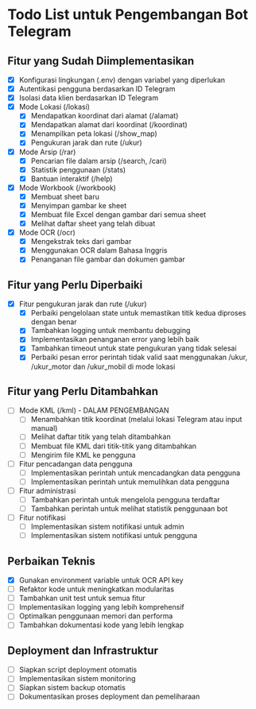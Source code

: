 # Todo List untuk Pengembangan Bot Telegram

## Fitur yang Sudah Diimplementasikan
- [x] Konfigurasi lingkungan (.env) dengan variabel yang diperlukan
- [x] Autentikasi pengguna berdasarkan ID Telegram
- [x] Isolasi data klien berdasarkan ID Telegram
- [x] Mode Lokasi (/lokasi)
  - [x] Mendapatkan koordinat dari alamat (/alamat)
  - [x] Mendapatkan alamat dari koordinat (/koordinat)
  - [x] Menampilkan peta lokasi (/show_map)
  - [x] Pengukuran jarak dan rute (/ukur)
- [x] Mode Arsip (/rar)
  - [x] Pencarian file dalam arsip (/search, /cari)
  - [x] Statistik penggunaan (/stats)
  - [x] Bantuan interaktif (/help)
- [x] Mode Workbook (/workbook)
  - [x] Membuat sheet baru
  - [x] Menyimpan gambar ke sheet
  - [x] Membuat file Excel dengan gambar dari semua sheet
  - [x] Melihat daftar sheet yang telah dibuat
- [x] Mode OCR (/ocr)
  - [x] Mengekstrak teks dari gambar
  - [x] Menggunakan OCR dalam Bahasa Inggris
  - [x] Penanganan file gambar dan dokumen gambar

## Fitur yang Perlu Diperbaiki
- [x] Fitur pengukuran jarak dan rute (/ukur)
  - [x] Perbaiki pengelolaan state untuk memastikan titik kedua diproses dengan benar
  - [x] Tambahkan logging untuk membantu debugging
  - [x] Implementasikan penanganan error yang lebih baik
  - [x] Tambahkan timeout untuk state pengukuran yang tidak selesai
  - [x] Perbaiki pesan error perintah tidak valid saat menggunakan /ukur, /ukur_motor dan /ukur_mobil di mode lokasi

## Fitur yang Perlu Ditambahkan
- [ ] Mode KML (/kml) - DALAM PENGEMBANGAN
  - [ ] Menambahkan titik koordinat (melalui lokasi Telegram atau input manual)
  - [ ] Melihat daftar titik yang telah ditambahkan
  - [ ] Membuat file KML dari titik-titik yang ditambahkan
  - [ ] Mengirim file KML ke pengguna
- [ ] Fitur pencadangan data pengguna
  - [ ] Implementasikan perintah untuk mencadangkan data pengguna
  - [ ] Implementasikan perintah untuk memulihkan data pengguna
- [ ] Fitur administrasi
  - [ ] Tambahkan perintah untuk mengelola pengguna terdaftar
  - [ ] Tambahkan perintah untuk melihat statistik penggunaan bot
- [ ] Fitur notifikasi
  - [ ] Implementasikan sistem notifikasi untuk admin
  - [ ] Implementasikan sistem notifikasi untuk pengguna

## Perbaikan Teknis
- [x] Gunakan environment variable untuk OCR API key
- [ ] Refaktor kode untuk meningkatkan modularitas
- [ ] Tambahkan unit test untuk semua fitur
- [ ] Implementasikan logging yang lebih komprehensif
- [ ] Optimalkan penggunaan memori dan performa
- [ ] Tambahkan dokumentasi kode yang lebih lengkap

## Deployment dan Infrastruktur
- [ ] Siapkan script deployment otomatis
- [ ] Implementasikan sistem monitoring
- [ ] Siapkan sistem backup otomatis
- [ ] Dokumentasikan proses deployment dan pemeliharaan
